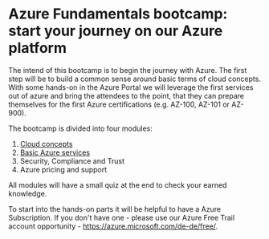 # Azure Fundamentals bootcamp: start your journey on our Azure platform

The intend of this bootcamp is to begin the journey with Azure. The first step will be to build a common sense around basic terms of cloud concepts. With some hands-on in the Azure Portal we will leverage the first services out of azure and bring the attendees to the point, that they can prepare themselves for the first Azure certifications (e.g. AZ-100, AZ-101 or AZ-900).

The bootcamp is divided into four modules:

1. [Cloud concepts](\1_cloudconcepts\readme.md)
2. [Basic Azure services](\2_basic-azure-services\readme.md)
3. Security, Compliance and Trust
4. Azure pricing and support 

All modules will have a small quiz at the end to check your earned knowledge.

To start into the hands-on parts it will be helpful to have a Azure Subscription. If you don't have one - please use our Azure Free Trail account opportunity - https://azure.microsoft.com/de-de/free/.
